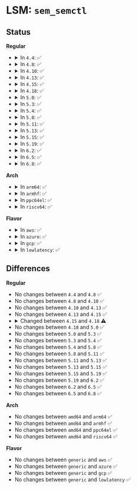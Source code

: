 # LSM: <code>sem_semctl</code>

## Status
<b>Regular</b>
<ul>
<li>
<details>
<summary>In <code>4.4</code>: ✅</summary>

```c
int security_sem_semctl(struct sem_array *sma, int cmd);
```
</details>
</li>
<li>
<details>
<summary>In <code>4.8</code>: ✅</summary>

```c
int security_sem_semctl(struct sem_array *sma, int cmd);
```
</details>
</li>
<li>
<details>
<summary>In <code>4.10</code>: ✅</summary>

```c
int security_sem_semctl(struct sem_array *sma, int cmd);
```
</details>
</li>
<li>
<details>
<summary>In <code>4.13</code>: ✅</summary>

```c
int security_sem_semctl(struct sem_array *sma, int cmd);
```
</details>
</li>
<li>
<details>
<summary>In <code>4.15</code>: ✅</summary>

```c
int security_sem_semctl(struct sem_array *sma, int cmd);
```
</details>
</li>
<li>
<details>
<summary>In <code>4.18</code>: ✅</summary>

```c
int security_sem_semctl(struct kern_ipc_perm *sma, int cmd);
```
</details>
</li>
<li>
<details>
<summary>In <code>5.0</code>: ✅</summary>

```c
int security_sem_semctl(struct kern_ipc_perm *sma, int cmd);
```
</details>
</li>
<li>
<details>
<summary>In <code>5.3</code>: ✅</summary>

```c
int security_sem_semctl(struct kern_ipc_perm *sma, int cmd);
```
</details>
</li>
<li>
<details>
<summary>In <code>5.4</code>: ✅</summary>

```c
int security_sem_semctl(struct kern_ipc_perm *sma, int cmd);
```
</details>
</li>
<li>
<details>
<summary>In <code>5.8</code>: ✅</summary>

```c
int security_sem_semctl(struct kern_ipc_perm *sma, int cmd);
```
</details>
</li>
<li>
<details>
<summary>In <code>5.11</code>: ✅</summary>

```c
int security_sem_semctl(struct kern_ipc_perm *sma, int cmd);
```
</details>
</li>
<li>
<details>
<summary>In <code>5.13</code>: ✅</summary>

```c
int security_sem_semctl(struct kern_ipc_perm *sma, int cmd);
```
</details>
</li>
<li>
<details>
<summary>In <code>5.15</code>: ✅</summary>

```c
int security_sem_semctl(struct kern_ipc_perm *sma, int cmd);
```
</details>
</li>
<li>
<details>
<summary>In <code>5.19</code>: ✅</summary>

```c
int security_sem_semctl(struct kern_ipc_perm *sma, int cmd);
```
</details>
</li>
<li>
<details>
<summary>In <code>6.2</code>: ✅</summary>

```c
int security_sem_semctl(struct kern_ipc_perm *sma, int cmd);
```
</details>
</li>
<li>
<details>
<summary>In <code>6.5</code>: ✅</summary>

```c
int security_sem_semctl(struct kern_ipc_perm *sma, int cmd);
```
</details>
</li>
<li>
<details>
<summary>In <code>6.8</code>: ✅</summary>

```c
int security_sem_semctl(struct kern_ipc_perm *sma, int cmd);
```
</details>
</li>
</ul>
<b>Arch</b>
<ul>
<li>
<details>
<summary>In <code>arm64</code>: ✅</summary>

```c
int security_sem_semctl(struct kern_ipc_perm *sma, int cmd);
```
</details>
</li>
<li>
<details>
<summary>In <code>armhf</code>: ✅</summary>

```c
int security_sem_semctl(struct kern_ipc_perm *sma, int cmd);
```
</details>
</li>
<li>
<details>
<summary>In <code>ppc64el</code>: ✅</summary>

```c
int security_sem_semctl(struct kern_ipc_perm *sma, int cmd);
```
</details>
</li>
<li>
<details>
<summary>In <code>riscv64</code>: ✅</summary>

```c
int security_sem_semctl(struct kern_ipc_perm *sma, int cmd);
```
</details>
</li>
</ul>
<b>Flavor</b>
<ul>
<li>
<details>
<summary>In <code>aws</code>: ✅</summary>

```c
int security_sem_semctl(struct kern_ipc_perm *sma, int cmd);
```
</details>
</li>
<li>
<details>
<summary>In <code>azure</code>: ✅</summary>

```c
int security_sem_semctl(struct kern_ipc_perm *sma, int cmd);
```
</details>
</li>
<li>
<details>
<summary>In <code>gcp</code>: ✅</summary>

```c
int security_sem_semctl(struct kern_ipc_perm *sma, int cmd);
```
</details>
</li>
<li>
<details>
<summary>In <code>lowlatency</code>: ✅</summary>

```c
int security_sem_semctl(struct kern_ipc_perm *sma, int cmd);
```
</details>
</li>
</ul>

## Differences
<b>Regular</b>
<ul>
<li>
No changes between <code>4.4</code> and <code>4.8</code> ✅
</li>
<li>
No changes between <code>4.8</code> and <code>4.10</code> ✅
</li>
<li>
No changes between <code>4.10</code> and <code>4.13</code> ✅
</li>
<li>
No changes between <code>4.13</code> and <code>4.15</code> ✅
</li>
<li>
<details>
<summary>Changed between <code>4.15</code> and <code>4.18</code> ⚠️</summary>
<ul>
<li>
<b>Param type changed. </b>
<code>struct sem_array *sma</code> ➡️ <code>struct kern_ipc_perm *sma</code>
</li>
</ul>
</details>
</li>
<li>
No changes between <code>4.18</code> and <code>5.0</code> ✅
</li>
<li>
No changes between <code>5.0</code> and <code>5.3</code> ✅
</li>
<li>
No changes between <code>5.3</code> and <code>5.4</code> ✅
</li>
<li>
No changes between <code>5.4</code> and <code>5.8</code> ✅
</li>
<li>
No changes between <code>5.8</code> and <code>5.11</code> ✅
</li>
<li>
No changes between <code>5.11</code> and <code>5.13</code> ✅
</li>
<li>
No changes between <code>5.13</code> and <code>5.15</code> ✅
</li>
<li>
No changes between <code>5.15</code> and <code>5.19</code> ✅
</li>
<li>
No changes between <code>5.19</code> and <code>6.2</code> ✅
</li>
<li>
No changes between <code>6.2</code> and <code>6.5</code> ✅
</li>
<li>
No changes between <code>6.5</code> and <code>6.8</code> ✅
</li>
</ul>
<b>Arch</b>
<ul>
<li>
No changes between <code>amd64</code> and <code>arm64</code> ✅
</li>
<li>
No changes between <code>amd64</code> and <code>armhf</code> ✅
</li>
<li>
No changes between <code>amd64</code> and <code>ppc64el</code> ✅
</li>
<li>
No changes between <code>amd64</code> and <code>riscv64</code> ✅
</li>
</ul>
<b>Flavor</b>
<ul>
<li>
No changes between <code>generic</code> and <code>aws</code> ✅
</li>
<li>
No changes between <code>generic</code> and <code>azure</code> ✅
</li>
<li>
No changes between <code>generic</code> and <code>gcp</code> ✅
</li>
<li>
No changes between <code>generic</code> and <code>lowlatency</code> ✅
</li>
</ul>
